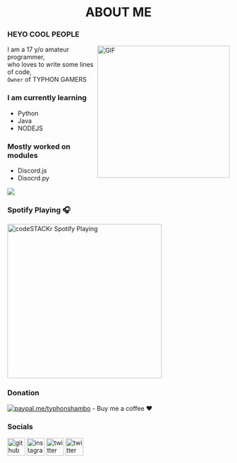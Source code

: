 # <h1 align="center"> ABOUT ME </h1>
### HEYO COOL PEOPLE
<img align="right" alt="GIF" src="https://media.giphy.com/media/xUA7bdpLxQhsSQdyog/giphy.gif" width="300"/>

I am a 17 y/o amateur programmer, </br>
who loves to write some lines of code, </br>
`Owner` of TYPHON GAMERS

### I am currently learning
- Python  
- Java
- NODEJS

### Mostly worked on modules
- Discord.js
- Disocrd.py



<a href="https://github.com/typhonshambo">
  <img align="center" src="https://github-readme-stats.vercel.app/api?username=typhonshambo&show_icons=true&theme=radical" />
</a>


### Spotify Playing 🎧

[<img src="https://now-playing-codestackr.vercel.app/api/spotify-playing" alt="codeSTACKr Spotify Playing" width="350" />](https://open.spotify.com/track/1GvOWx9cHbsuJYwNGoazw8?si=0424cc6e9a61462d)

### Donation
[![paypal.me/typhonshambo](https://ionicabizau.github.io/badges/paypal.svg)](https://www.paypal.me/typhonshambo) - Buy me a coffee ❤️

### Socials

[<img src='https://upload.wikimedia.org/wikipedia/commons/a/ae/Github-desktop-logo-symbol.svg' alt='github' height='40'>](https://github.com/typhonshambo)  [<img src='https://www.freepnglogos.com/uploads/instagram-logos-png-images-free-download-2.png' alt='instagram' height='40'>](https://www.instagram.com/typhon.shambo/)  [<img src='https://www.freepnglogos.com/uploads/twitter-logo-png/twitter-logo-vector-png-clipart-1.png' alt='twitter' height='40'>](https://twitter.com/typhon_shambo)
[<img src='https://raw.githubusercontent.com/peterthehan/peterthehan/master/assets/discord.svg' alt='twitter' height='40'>](https://discord.gg/m5mSyTV7RR)


